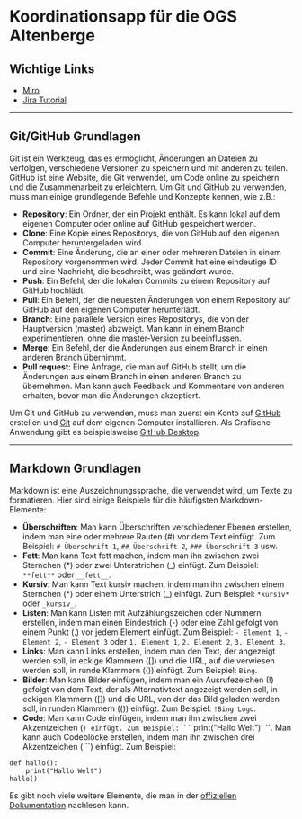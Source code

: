 # Koordinationsapp für die OGS Altenberge

## Wichtige Links

- [Miro](https://miro.com/welcome/RXpjd1ZqOHR1ZlZZRWxNY3BxcE9PZ0RCZTVXeGo1QUg4cG9JQVlVWHE5QXBIRFgwd21ieEZ3c1RTQWViZTdFOHwzNDU4NzY0NTY4ODQ3MjQ5Nzc1fDQ=?share_link_id=496418186358)
- [Jira Tutorial](https://www.atlassian.com/agile/tutorials/how-to-do-kanban-with-jira-software)

---
## Git/GitHub Grundlagen

Git ist ein Werkzeug, das es ermöglicht, Änderungen an Dateien zu verfolgen, verschiedene Versionen zu speichern und mit anderen zu teilen. GitHub ist eine Website, die Git verwendet, um Code online zu speichern und die Zusammenarbeit zu erleichtern. Um Git und GitHub zu verwenden, muss man einige grundlegende Befehle und Konzepte kennen, wie z.B.:

- **Repository**: Ein Ordner, der ein Projekt enthält. Es kann lokal auf dem eigenen Computer oder online auf GitHub gespeichert werden.
- **Clone**: Eine Kopie eines Repositorys, die von GitHub auf den eigenen Computer heruntergeladen wird.
- **Commit**: Eine Änderung, die an einer oder mehreren Dateien in einem Repository vorgenommen wird. Jeder Commit hat eine eindeutige ID und eine Nachricht, die beschreibt, was geändert wurde.
- **Push**: Ein Befehl, der die lokalen Commits zu einem Repository auf GitHub hochlädt.
- **Pull**: Ein Befehl, der die neuesten Änderungen von einem Repository auf GitHub auf den eigenen Computer herunterlädt.
- **Branch**: Eine parallele Version eines Repositorys, die von der Hauptversion (master) abzweigt. Man kann in einem Branch experimentieren, ohne die master-Version zu beeinflussen.
- **Merge**: Ein Befehl, der die Änderungen aus einem Branch in einen anderen Branch übernimmt.
- **Pull request**: Eine Anfrage, die man auf GitHub stellt, um die Änderungen aus einem Branch in einen anderen Branch zu übernehmen. Man kann auch Feedback und Kommentare von anderen erhalten, bevor man die Änderungen akzeptiert.

Um Git und GitHub zu verwenden, muss man zuerst ein Konto auf [GitHub](https://github.com/signup) erstellen und [Git](https://git-scm.com/book/en/v2/Getting-Started-Installing-Git) auf dem eigenen Computer installieren. Als Grafische Anwendung gibt es beispielsweise [GitHub Desktop](https://desktop.github.com/).

---
## Markdown Grundlagen

Markdown ist eine Auszeichnungssprache, die verwendet wird, um Texte zu formatieren. Hier sind einige Beispiele für die häufigsten Markdown-Elemente:

- **Überschriften**: Man kann Überschriften verschiedener Ebenen erstellen, indem man eine oder mehrere Rauten (#) vor dem Text einfügt. Zum Beispiel: `# Überschrift 1`, `## Überschrift 2`, `### Überschrift 3` usw.
- **Fett**: Man kann Text fett machen, indem man ihn zwischen zwei Sternchen (*) oder zwei Unterstrichen (_) einfügt. Zum Beispiel: `**fett**` oder `__fett__`.
- **Kursiv**: Man kann Text kursiv machen, indem man ihn zwischen einem Sternchen (*) oder einem Unterstrich (_) einfügt. Zum Beispiel: `*kursiv*` oder `_kursiv_`.
- **Listen**: Man kann Listen mit Aufzählungszeichen oder Nummern erstellen, indem man einen Bindestrich (-) oder eine Zahl gefolgt von einem Punkt (.) vor jedem Element einfügt. Zum Beispiel: `- Element 1`, `- Element 2`, `- Element 3` oder `1. Element 1`, `2. Element 2`, `3. Element 3`.
- **Links**: Man kann Links erstellen, indem man den Text, der angezeigt werden soll, in eckige Klammern ([]) und die URL, auf die verwiesen werden soll, in runde Klammern (()) einfügt. Zum Beispiel: `Bing`.
- **Bilder**: Man kann Bilder einfügen, indem man ein Ausrufezeichen (!) gefolgt von dem Text, der als Alternativtext angezeigt werden soll, in eckigen Klammern ([]) und die URL, von der das Bild geladen werden soll, in runden Klammern (()) einfügt. Zum Beispiel: `!Bing Logo`.
- **Code**: Man kann Code einfügen, indem man ihn zwischen zwei Akzentzeichen (` ) einfügt. Zum Beispiel: `` ` print(“Hallo Welt”)` ``. Man kann auch Codeblöcke erstellen, indem man ihn zwischen drei Akzentzeichen (```) einfügt. Zum Beispiel:

```
def hallo():
    print("Hallo Welt")
hallo()
```

Es gibt noch viele weitere Elemente, die man in der [offiziellen Dokumentation](https://www.markdownguide.org/basic-syntax/) nachlesen kann. 